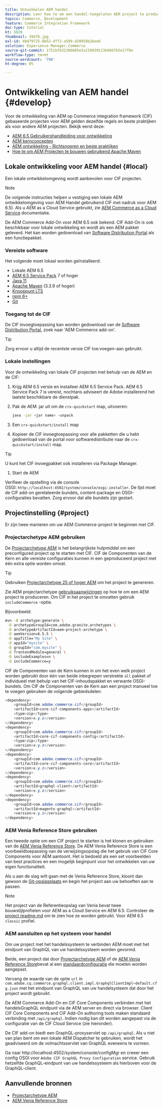```yaml
---
title: Ontwikkelen AEM handel
description: Leer hoe te om een handel-toegelaten AEM project te produceren gebruikend het AEM projectarchetype. Leer hoe u het project bouwt en implementeert in een lokale ontwikkelomgeving.
topics: Commerce, Development
feature: Commerce Integration Framework
doc-type: tutorial
kt: 5826
thumbnail: 39476.jpg
exl-id: 48479725-8b52-4ff2-a599-d20958b26ee6
solution: Experience Manager,Commerce
source-git-commit: 1751bfb32386685e3a159939113b9667b5e17f0e
workflow-type: tm+mt
source-wordcount: '798'
ht-degree: 0%

---
```


# Ontwikkeling van AEM handel {#develop}

Voor de ontwikkeling van AEM op Commerce integration framework (CIF) gebaseerde projecten voor AEM gelden dezelfde regels en beste praktijken als voor andere AEM projecten. Bekijk eerst deze:

- [AEM 6.5 Gebruikershandleiding voor ontwikkeling](/help/sites-developing/getting-started.md)
- [AEM kernconcepten](/help/sites-developing/the-basics.md)
- [AEM ontwikkeling - Richtsnoeren en beste praktijken](/help/sites-developing/dev-guidelines-bestpractices.md)
- [Hoe te om AEM Projecten te bouwen gebruikend Apache Maven](/help/sites-developing/ht-projects-maven.md)

## Lokale ontwikkeling voor AEM handel {#local}

Een lokale ontwikkelomgeving wordt aanbevolen voor CIF projecten.

>[!NOTE]
>
>De volgende instructies helpen u vestiging een lokale AEM ontwikkelomgeving voor AEM Handel gebruikend CIF met nadruk voor AEM 6.5). Als u AEM as a Cloud Service gebruikt, zie [AEM Commerce as a Cloud Service](https://experienceleague.adobe.com/docs/experience-manager-cloud-service/content-and-commerce/home.html) documentatie.

De AEM Commerce Add-On voor AEM 6.5 ook bekend. CIF Add-On is ook beschikbaar voor lokale ontwikkeling en wordt als een AEM pakket geleverd. Het kan worden gedownload van [Software Distribution Portal](https://experience.adobe.com/#/downloads/content/software-distribution/en/aem.html) als een functiepakket.

### Vereiste software

Het volgende moet lokaal worden geïnstalleerd:

- Lokale AEM 6.5
- [AEM 6.5 Service Pack](https://experience.adobe.com/#/downloads/content/software-distribution/en/aem.html) 7 of hoger
- [Java 11](https://downloads.experiencecloud.adobe.com/content/software-distribution/en/general.html)
- [Apache Maven](https://maven.apache.org/) (3.3.9 of hoger)
- [Knooppunt LTS](https://nodejs.org/en/)
- [npm 6+](https://www.npmjs.com/)
- [Git](https://git-scm.com/)

### Toegang tot de CIF

De CIF invoegtoepassing kan worden gedownload van de [Software Distribution Portal](https://experience.adobe.com/#/downloads/content/software-distribution/en/aem.html), zoek naar &#39;AEM Commerce add-on&#39;.

>[!TIP]
>
>Zorg ervoor u altijd de recentste versie CIF toe:voegen-aan gebruikt.

### Lokale instellingen

Voor de ontwikkeling van lokale CIF projecten met behulp van de AEM en de CIF:

1. Krijg AEM 6.5 versie en installeer AEM 6.5 Service Pack. AEM 6.5 Service Pack 7 is vereist, nochtans adviseert de Adobe installerend het laatste beschikbare de dienstpak.

1. Pak de AEM .jar uit om de `crx-quickstart` map, uitvoeren:

   ```bash
   java -jar <jar name> -unpack
   ```

1. Een `crx-quickstart/install` map

1. Kopieer de CIF invoegtoepassing voor alle pakketten die u hebt gedownload van de portal voor softwaredistributie naar de `crx-quickstart/install` map.

>[!TIP]
>
>U kunt het CIF invoegpakket ook installeren via Package Manager.

1. Start de AEM

Verifieer de opstelling via de console OSGI: `http://localhost:4502/system/console/osgi-installer`. De lijst moet de CIF add-on gerelateerde bundels, content-package en OSGI-configuraties bevatten. Zorg ervoor dat alle bundels zijn gestart.

## Projectinstelling {#project}

Er zijn twee manieren om uw AEM Commerce-project te beginnen met CIF.

### Projectarchetype AEM gebruiken

De [Projectarchetype AEM](https://github.com/adobe/aem-project-archetype) is het belangrijkste hulpmiddel om een preconfigured project op te starten met CIF. CIF de Componenten van de Kern en alle vereiste configuraties kunnen in een geproduceerd project met één extra optie worden omvat.

>[!TIP]
>
>Gebruiken [Projectarchetype 25 of hoger AEM](https://github.com/adobe/aem-project-archetype/releases) om het project te genereren.

Zie AEM projectarchetype [gebruiksaanwijzingen](https://github.com/adobe/aem-project-archetype#usage) op hoe te om een AEM project te produceren. Om CIF in het project te omvatten gebruik `includeCommerce` -optie.

Bijvoorbeeld:

```bash
mvn -B archetype:generate \
 -D archetypeGroupId=com.adobe.granite.archetypes \
 -D archetypeArtifactId=aem-project-archetype \
 -D aemVersion=6.5.5 \
 -D appTitle="My Site" \
 -D appId="mysite" \
 -D groupId="com.mysite" \
 -D frontendModule=general \
 -D includeExamples=n \
 -D includeCommerce=y
```

CIF de Componenten van de Kern kunnen in om het even welk project worden gebruikt door één van beide inbegrepen verstrekte `all` pakket of individueel met behulp van het CIF-inhoudspakket en verwante OSGI-bundels. Om CIF de Componenten van de Kern aan een project manueel toe te voegen gebruiken de volgende gebiedsdelen:

```java
<dependency>
    <groupId>com.adobe.commerce.cif</groupId>
    <artifactId>core-cif-components-apps</artifactId>
    <type>zip</type>
    <version>x.y.z</version>
</dependency>
<dependency>
    <groupId>com.adobe.commerce.cif</groupId>
    <artifactId>core-cif-components-config</artifactId>
    <type>zip</type>
    <version>x.y.z</version>
</dependency>
<dependency>
    <groupId>com.adobe.commerce.cif</groupId>
    <artifactId>core-cif-components-core</artifactId>
    <version>x.y.z</version>
</dependency>
<dependency>
    <groupId>com.adobe.commerce.cif</groupId>
    <artifactId>graphql-client</artifactId>
    <version>x.y.z</version>
</dependency>
<dependency>
    <groupId>com.adobe.commerce.cif</groupId>
    <artifactId>magento-graphql</artifactId>
    <version>x.y.z</version>
</dependency>
```

### AEM Venia Reference Store gebruiken

Een tweede optie om een CIF project te starten is het klonen en gebruiken van de [AEM Venia Reference Store](https://github.com/adobe/aem-cif-guides-venia). De AEM Venia Reference Store is een voorbeeldtoepassing van de verwijzingsopslag die het gebruik van CIF Core Components voor AEM aantoont. Het is bedoeld als een set voorbeelden van best practices en een mogelijk beginpunt voor het ontwikkelen van uw eigen functionaliteit.

Als u aan de slag wilt gaan met de Venia Reference Store, kloont dan gewoon de [Git-opslagplaats](https://github.com/adobe/aem-cif-guides-venia) en begin het project aan uw behoeften aan te passen.

>[!NOTE]
>
>Het project van de Referentieopslag van Venia bevat twee bouwstijlprofielen voor AEM as a Cloud Service en AEM 6.5. Controleer de [project readme.md](https://github.com/adobe/aem-cif-guides-venia/blob/main/README.md) om te zien hoe ze worden gebruikt. Voor AEM 6.5 `classic` profiel.

### AEM aansluiten op het systeem voor handel

Om uw project met het handelssysteem te verbinden AEM moet met het eindpunt van GraphQL van uw handelssysteem worden gevormd.

Beide, een project dat door [Projectarchetype AEM](https://github.com/adobe/aem-project-archetype) of de [AEM Venia Reference Store](https://github.com/adobe/aem-cif-guides-venia)bevat al een [standaardconfiguratie](https://github.com/adobe/aem-cif-guides-venia/blob/main/ui.config/src/main/content/jcr_root/apps/venia/osgiconfig/config/com.adobe.cq.commerce.graphql.client.impl.GraphqlClientImpl~default.cfg.json) die moeten worden aangepast.

Vervang de waarde van de optie `url` in `com.adobe.cq.commerce.graphql.client.impl.GraphqlClientImpl~default.cfg.json` met het eindpunt van GraphQL van uw handelsysteem dat door het project wordt gebruikt.

De AEM Commerce Add-On en CIF Core Components verbinden met het handelsGraphQL eindpunt via de AEM server en direct via browser. Client CIF Core Components and CIF Add-On authoring tools maken standaard verbinding met `/api/graphql`. Indien nodig kan dit worden aangepast via de configuratie van de CIF Cloud Service (zie hieronder).

De CIF add-on biedt een GraphQL-proxyservlet op `/api/graphql`. Als u niet van plan bent om een lokale AEM Dispatcher te gebruiken, wordt het geadviseerd om de volmachtsservlet van GraphQL eveneens te vormen.

Ga naar http://localhost:4502/system/console/configMgr en creeer een config OSGI voor `Adobe CIF GraphQL Proxy Configuration` service. Gebruik hetzelfde GraphQL-eindpunt van uw handelssysteem als hierboven voor de GraphQL-client.

## Aanvullende bronnen

- [Projectarchetype AEM](https://github.com/adobe/aem-project-archetype)
- [AEM Venia Reference Store](https://github.com/adobe/aem-cif-guides-venia)
